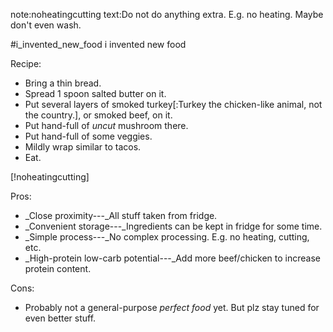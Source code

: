 note:noheatingcutting
text:Do not do anything extra.  E.g. no heating.  Maybe don't even wash.

#i_invented_new_food i invented new food

Recipe:

+ Bring a thin bread.
+ Spread 1 spoon salted butter on it.
+ Put several layers of smoked turkey[:Turkey the chicken-like animal, not the
  country.], or smoked beef, on it.
+ Put hand-full of  _uncut_ mushroom there.
+ Put hand-full of some veggies.
+ Mildly wrap similar to tacos.
+ Eat.

[!noheatingcutting]

Pros:

+ _Close proximity---_All stuff taken from fridge.
+ _Convenient storage---_Ingredients can be kept in fridge for some time.
+ _Simple process---_No complex processing.  E.g. no heating, cutting, etc.
+ _High-protein low-carb potential---_Add more beef/chicken to increase protein content.

Cons:

+ Probably not a general-purpose _perfect food_ yet.  But plz stay tuned for
  even better stuff.
